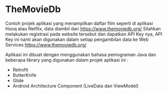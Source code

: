 # TheMovieDb
Contoh projek aplikasi yang menampilkan daftar film seperti di aplikasi Hooq atau Netflix, data diambil dari https://www.themoviedb.org/
Silahkan melakukan registrasi pada website tersebut dan dapatkan API Key nya, API Key ini nanti akan digunakan dalam setiap pengambilan data ke Web Services https://www.themoviedb.org/ 

Aplikasi ini dibuat dengan menggunakan bahasa pemograman Java dan beberapa library yang digunakan dalam projek aplikasi ini :
- Retrofit
- ButterKnife
- Glide
- Android Architecture Component (LiveData dan ViewModel)
